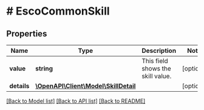 # # EscoCommonSkill

## Properties

Name | Type | Description | Notes
------------ | ------------- | ------------- | -------------
**value** | **string** | This field shows the skill value. | [optional]
**details** | [**\OpenAPI\Client\Model\SkillDetail**](SkillDetail.md) |  | [optional]

[[Back to Model list]](../../README.md#models) [[Back to API list]](../../README.md#endpoints) [[Back to README]](../../README.md)
